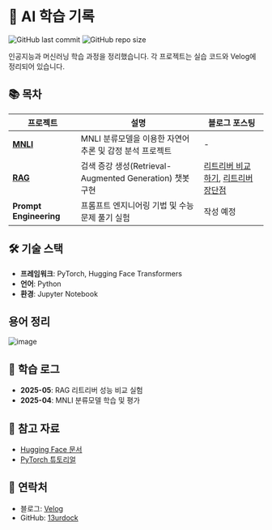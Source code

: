 # 🤖 AI 학습 기록

![GitHub last commit](https://img.shields.io/github/last-commit/13urdock/aistudy)
![GitHub repo size](https://img.shields.io/github/repo-size/13urdock/aistudy)

인공지능과 머신러닝 학습 과정을 정리했습니다. 각 프로젝트는 실습 코드와 Velog에 정리되어 있습니다.

## 📚 목차

| 프로젝트 | 설명 | 블로그 포스팅 |
|---------|------|-------------|
| [**MNLI**](./MNLI/) | MNLI 분류모델을 이용한 자연어 추론 및 감정 분석 프로젝트 | - |
| [**RAG**](./RAG/) | 검색 증강 생성(Retrieval-Augmented Generation) 챗봇 구현 | [리트리버 비교 하기](https://velog.io/@l3urdock/RAG-%EB%A6%AC%ED%8A%B8%EB%A6%AC%EB%B2%84-%EB%B9%84%EA%B5%90%ED%95%98%EA%B8%B0), [리트리버 장단점](https://velog.io/@l3urdock/Retriever-%EC%9E%A5%EB%8B%A8%EC%A0%90) |
| **Prompt Engineering** | 프롬프트 엔지니어링 기법 및 수능 문제 풀기 실험 | 작성 예정 |

## 🛠️ 기술 스택

- **프레임워크**: PyTorch, Hugging Face Transformers
- **언어**: Python
- **환경**: Jupyter Notebook


## 용어 정리
![image](https://github.com/user-attachments/assets/445fd46d-7f4b-4107-97c6-322fd56ed4e9)

## 📝 학습 로그

- **2025-05**: RAG 리트리버 성능 비교 실험
- **2025-04**: MNLI 분류모델 학습 및 평가

## 🔗 참고 자료

- [Hugging Face 문서](https://huggingface.co/docs)
- [PyTorch 튜토리얼](https://pytorch.org/tutorials/)

## 📮 연락처

- 블로그: [Velog](https://velog.io/@l3urdock)
- GitHub: [13urdock](https://github.com/13urdock)

